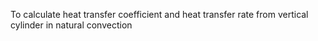 To calculate heat transfer coefficient and heat transfer rate from vertical
cylinder in natural convection
